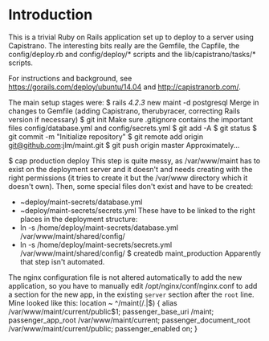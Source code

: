 Introduction
============

This is a trivial Ruby on Rails application set up to deploy to a server using Capistrano.
The interesting bits really are the Gemfile, the Capfile, the config/deploy.rb and config/deploy/* scripts and the 
lib/capistrano/tasks/* scripts.

For instructions and background, see https://gorails.com/deploy/ubuntu/14.04 and 
http://capistranorb.com/.

The main setup stages were:
    $ rails _4.2.3_ new maint -d postgresql
Merge in changes to Gemfile (adding Capistrano, therubyracer, correcting Rails version if necessary)
    $ git init
Make sure .gitignore contains the important files config/database.yml and config/secrets.yml
    $ git add -A
	$ git status
	$ git commit -m "Initialize repository"
	$ git remote add origin git@github.com:jlm/maint.git
	$ git push origin master
Approximately...

$ cap production deploy
This step is quite messy, as /var/www/maint has to exist on the deployment server and it doesn't and needs creating with the right permissions (it tries to
create it but the /var/www directory which it doesn't own).  Then, some special files don't exist and have to be created:
* ~deploy/maint-secrets/database.yml
* ~deploy/maint-secrets/secrets.yml
These have to be linked to the right places in the deployment structure:
* ln -s /home/deploy/maint-secrets/database.yml /var/www/maint/shared/config/
* ln -s /home/deploy/maint-secrets/secrets.yml /var/www/maint/shared/config/
	$ createdb maint_production
Apparently that step isn't automated.

The nginx configuration file is not altered automatically to add the new application, so you have to manually edit /opt/nginx/conf/nginx.conf to add a section for the new app,
in the existing `server` section after the `root` line.
Mine looked like this:
        location ~ ^/maint(/.|$) {
                alias /var/www/maint/current/public$1;
                passenger_base_uri /maint;
                passenger_app_root /var/www/maint/current;
                passenger_document_root /var/www/maint/current/public;
                passenger_enabled on;
        }
